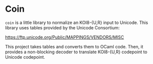 # Coin

`coin` is a little library to normalize an KOI8-{U,R} input to Unicode. This
library uses tables provided by the Unicode Consortium:

https://ftp.unicode.org/Public/MAPPINGS/VENDORS/MISC

This project takes tables and converts them to OCaml code. Then, it provides a
non-blocking decoder to translate KOI8-{U,R} codepoint to Unicode codepoint.
